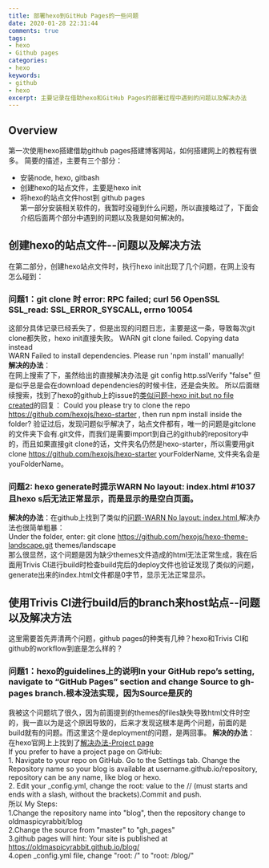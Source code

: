 ```yaml
---
title: 部署hexo到GitHub Pages的一些问题
date: 2020-01-28 22:31:44
comments: true
tags: 
- hexo
- Github pages
categories: 
- hexo 
keywords: 
- github
- hexo
excerpt: 主要记录在借助hexo和GitHub Pages的部署过程中遇到的问题以及解决办法
---
```


## Overview

第一次使用hexo搭建借助github pages搭建博客网站，如何搭建网上的教程有很多。
简要的描述，主要有三个部分：
*  安装node, hexo, gitbash
*  创建hexo的站点文件，主要是hexo init 
*  将hexo的站点文件host到 github pages  
  第一部分安装相关软件的，我暂时没碰到什么问题，所以直接略过了，下面会介绍后面两个部分中遇到的问题以及我是如何解决的。

## 创建hexo的站点文件--问题以及解决方法
在第二部分，创建hexo站点文件时，执行hexo init出现了几个问题，在网上没有怎么碰到：
### 问题1：git clone 时 error: RPC failed; curl 56 OpenSSL SSL_read: SSL_ERROR_SYSCALL, errno 10054
这部分具体记录已经丢失了，但是出现的问题日志，主要是这一条，导致每次git clone都失败，hexo init直接失败。
WARN git clone failed. Copying data instead  
WARN Failed to install dependencies. Please run 'npm install' manually!  
**解决的办法**：  
在网上搜索了下，虽然给出的直接解决办法是 git config http.sslVerify "false"
但是似乎总是会在download dependencies的时候卡住，还是会失败。
所以后面继续搜索，找到了hexo的github上的issue的[类似问题-hexo init,but no file created](https://github.com/hexojs/hexo/issues/2646)的回复：
Could you please try to clone the repo https://github.com/hexojs/hexo-starter , then run npm install inside the folder?
验证过后，发现问题似乎解决了，站点文件都有，唯一的问题是gitclone的文件夹下会有.git文件，而我们是需要import到自己的github的repository中的，而且如果直接git clone的话，文件夹名仍然是hexo-starter，所以需要用git clone https://github.com/hexojs/hexo-starter  yourFolderName, 文件夹名会是youFolderName。

### 问题2: hexo generate时提示WARN No layout: index.html #1037且hexo s后无法正常显示，而是显示的是空白页面。  
**解决的办法**：在github上找到了类似的[问题-WARN No layout: index.html](https://github.com/hexojs/hexo/issues/1037),解决办法也很简单粗暴：  
Under the folder, enter: git clone https://github.com/hexojs/hexo-theme-landscape.git themes/landscape  
那么很显然，这个问题是因为缺少themes文件造成的html无法正常生成，我在后面用Trivis CI进行build时检查build完后的deploy文件也验证发现了类似的问题，generate出来的index.html文件都是0字节，显示无法正常显示。

## 使用Trivis CI进行build后的branch来host站点--问题以及解决方法  
这里需要首先弄清两个问题，github pages的种类有几种？hexo和Trivis CI和github的workflow到底是怎么样的？

### 问题1：hexo的guidelines上的说明In your GitHub repo’s setting, navigate to “GitHub Pages” section and change Source to gh-pages branch.根本没法实现，因为Source是灰的  
我被这个问题坑了很久，因为前面提到的themes的files缺失导致html文件时空的，我一直以为是这个原因导致的，后来才发现这根本是两个问题，前面的是build就有的问题。而这里这个是deployment的问题，是两回事。
**解决的办法**：在hexo官网上上找到了[解决办法-Project page](https://hexo.io/docs/github-pages)  
If you prefer to have a project page on GitHub:  
	1. Navigate to your repo on GitHub. Go to the Settings tab. Change the Repository name so your blog is available at username.github.io/repository, repository can be any name, like blog or hexo.  
	2. Edit your _config.yml, change the root: value to the /<repository>/ (must starts and ends with a slash, without the brackets).Commit and push.    
所以 My Steps:  
1.Change the repository name into "blog", then the repository change to oldmaspicyrabbit/blog  
2.Change the source from "master" to "gh_pages"  
3.github pages will hint: Your site is published at https://oldmaspicyrabbit.github.io/blog/  
4.open _config.yml file, change "root: /" to "root: /blog/"  

